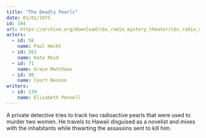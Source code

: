 ```yaml
---
title: "The Deadly Pearls"
date: 01/01/1975
id: 194
url: https://archive.org/download/cbs_radio_mystery_theater/cbs_radio_mystery_theater-0151-0200.zip/cbs_radio_mystery_theater-0151-0200%2Fcbsrmt_0194_the_deadly_pearls.mp3
actors:  
  - id: 58
    name: Paul Hecht  
  - id: 201
    name: Kate Reid  
  - id: 71
    name: Grace Matthews  
  - id: 90
    name: Court Benson
writers:  
  - id: 139
    name: Elizabeth Pennell
---
```

A private detective tries to track two radioactive pearls that were used to murder two women. He travels to Hawaii disguised as a novelist and mixes with the inhabitants while thwarting the assassins sent to kill him.